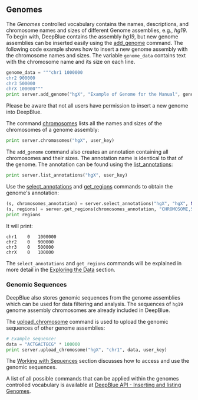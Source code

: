 ## Genomes

The *Genomes* controlled vocabulary contains the names, descriptions, and chromosome names and sizes of different Genome assemblies, e.g., *hg19*.
To begin with, DeepBlue contains the assembly *hg19*, but new genome assemblies can be inserted easily using the [add_genome](http://deepblue.mpi-inf.mpg.de/api.html#api-add_genome) command.
The following code example shows how to insert a new genome assembly with the chromosome names and sizes.
The variable ```genome_data``` contains text with the chromosome name and its size on each line.

```python
genome_data = """chr1 1000000
chr2 900000
chr3 500000
chrX 100000"""
print server.add_genome("hgX", "Example of Genome for the Manual", genome_data, user_key)
```

Please be aware that not all users have permission to insert a new genome into DeepBlue.

The command [chromosomes](http://deepblue.mpi-inf.mpg.de/api.html#api-chromosomes) lists all the names and sizes of the chromosomes of a genome assembly:
```python
print server.chromosomes("hgX", user_key)
```

The ```add_genome``` command also creates an annotation containing all chromosomes and their sizes.
The annotation name is identical to that of the genome.
The annotation can be found using the [list_annotations](http://deepblue.mpi-inf.mpg.de/api.html#api-list_annotations):

```python
print server.list_annotations("hgX", user_key)
```

Use the [select_annotations](http://deepblue.mpi-inf.mpg.de/api.html#api-select_annotations) and [get_regions](http://deepblue.mpi-inf.mpg.de/api.html#api-get_regions) commands to obtain the genome's annotation:
```python
(s, chromosomes_annotation) = server.select_annotations("hgX", "hgX", None, None, None, user_key)
(s, regions) = server.get_regions(chromosomes_annotation, "CHROMOSOME,START,END", user_key)
print regions
```
It will print:
```
chr1	0	1000000
chr2	0	900000
chr3	0	500000
chrX	0	100000
```

The ```select_annotations``` and ```get_regions``` commands will be explained in more detail in the [Exploring the Data](../03-exploring/03-00-exploring.md) section.

### Genomic Sequences

DeepBlue also stores genomic sequences from the genome assemblies which can be used for data filtering and analysis.
The sequences of ```hg19``` genome assembly chromosomes are already included in DeepBlue.

The [upload_chromosome](http://deepblue.mpi-inf.mpg.de/api.html#api-upload_chromosome) command is used to upload the genomic sequences of other genome assemblies:
```python
# Example sequence!
data = "ACTGACTGCG" * 100000
print server.upload_chromosome("hgX", "chr1", data, user_key)
```
The [Working with Sequences](../06-sequences/06-01-obtaining-region-sequences) section discusses how to access and use the genomic sequences.

A list of all possible commands that can be applied within the genomes controlled vocabulary is available at [DeepBlue API - Inserting and listing Genomes](http://deepblue.mpi-inf.mpg.de/api.html#api-genomes).
